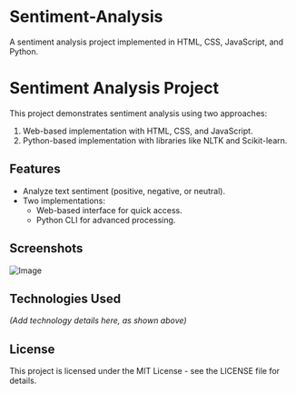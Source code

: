 # Sentiment-Analysis
A sentiment analysis project implemented in HTML, CSS, JavaScript, and Python.

# Sentiment Analysis Project

This project demonstrates sentiment analysis using two approaches:
1. Web-based implementation with HTML, CSS, and JavaScript.
2. Python-based implementation with libraries like NLTK and Scikit-learn.

## Features
- Analyze text sentiment (positive, negative, or neutral).
- Two implementations:
  - Web-based interface for quick access.
  - Python CLI for advanced processing.

## Screenshots
![Image](https://github.com/user-attachments/assets/1f88fa83-c82f-4256-81b8-29d46c691757)

## Technologies Used
*(Add technology details here, as shown above)*

## License
This project is licensed under the MIT License - see the LICENSE file for details.
